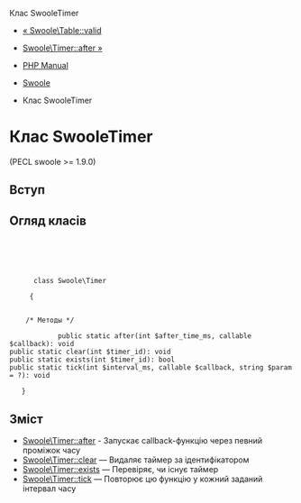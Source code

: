 Клас SwooleTimer

-   [« Swoole\\Table::valid](swoole-table.valid.html)
    
-   [Swoole\\Timer::after »](swoole-timer.after.html)
    
-   [PHP Manual](index.html)
    
-   [Swoole](book.swoole.html)
    
-   Клас SwooleTimer
    

# Клас SwooleTimer

(PECL swoole >= 1.9.0)

## Вступ

## Огляд класів

```classsynopsis



    
     
      class Swoole\Timer
     
     {


    /* Методы */
    
            public static after(int $after_time_ms, callable $callback): void
public static clear(int $timer_id): void
public static exists(int $timer_id): bool
public static tick(int $interval_ms, callable $callback, string $param = ?): void

   }
```

## Зміст

-   [Swoole\\Timer::after](swoole-timer.after.html) - Запускає callback-функцію через певний проміжок часу
-   [Swoole\\Timer::clear](swoole-timer.clear.html) — Видаляє таймер за ідентифікатором
-   [Swoole\\Timer::exists](swoole-timer.exists.html) — Перевіряє, чи існує таймер
-   [Swoole\\Timer::tick](swoole-timer.tick.html) — Повторює цю функцію у кожний заданий інтервал часу